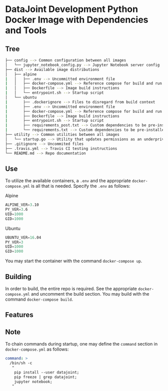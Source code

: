 # DataJoint Development Python Docker Image with Dependencies and Tools


## Tree

```bash
├── config --> Common configuration between all images
│   └── jupyter_notebook_config.py --> Jupyter Notebook server config
├── dist --> Available image distributions
│   ├── alpine 
|   │   ├── .env --> Uncommitted environment file
|   │   ├── docker-compose.yml --> Reference compose for build and run
|   │   ├── Dockerfile --> Image build instructions
|   │   └── entrypoint.sh --> Startup script
│   └── ubuntu
|       ├── .dockerignore --> Files to disregard from build context
|       ├── .env --> Uncommitted environment file
|       ├── docker-compose.yml --> Reference compose for build and run
|       ├── Dockerfile --> Image build instructions
|       ├── entrypoint.sh --> Startup script
|       ├── requirements_post.txt --> Custom dependencies to be pre-installed
|       └── requirements.txt --> Custom dependencies to be pre-installed
├── utility --> Common utilities between all images
│   └── startup.go --> Utility that updates permissions as an underprivileged user
├── .gitignore --> Uncommited files
├── .travis.yml --> Travis CI testing instructions
└── README.md --> Repo documentation
```

## Use

To utilize the available containers, a `.env` and the appropriate `docker-compose.yml` is all that is needed. Specify the `.env` as follows:

Alpine
``` s
ALPINE_VER=3.10
PY_VER=3.6
UID=1000
GID=1000
```

Ubuntu
``` s
UBUNTU_VER=16.04
PY_VER=3
UID=1000
GID=1000
```

You may start the container with the command `docker-compose up`.

## Building

In order to build, the entire repo is required. See the appropriate `docker-compose.yml` and uncomment the build section. You may build with the command `docker-compose build`.


## Features



## Note

To chain commands during startup, one may define the `command` section in `docker-compose.yml` as follows:

``` yaml
command: >
  /bin/sh -c
   "
    pip install --user datajoint;
    pip freeze | grep datajoint;
    jupyter notebook;
   "
```